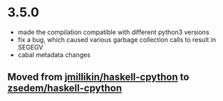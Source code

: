 # 3.5.0

* made the compilation compatible with different python3 versions
* fix a bug, which caused various garbage collection calls to result in SEGEGV
* cabal metadata changes

## Moved from [jmillikin/haskell-cpython](https://github.com/jmillikin/haskell-cpython) to [zsedem/haskell-cpython](https://github.com/zsedem/haskell-cpython)
